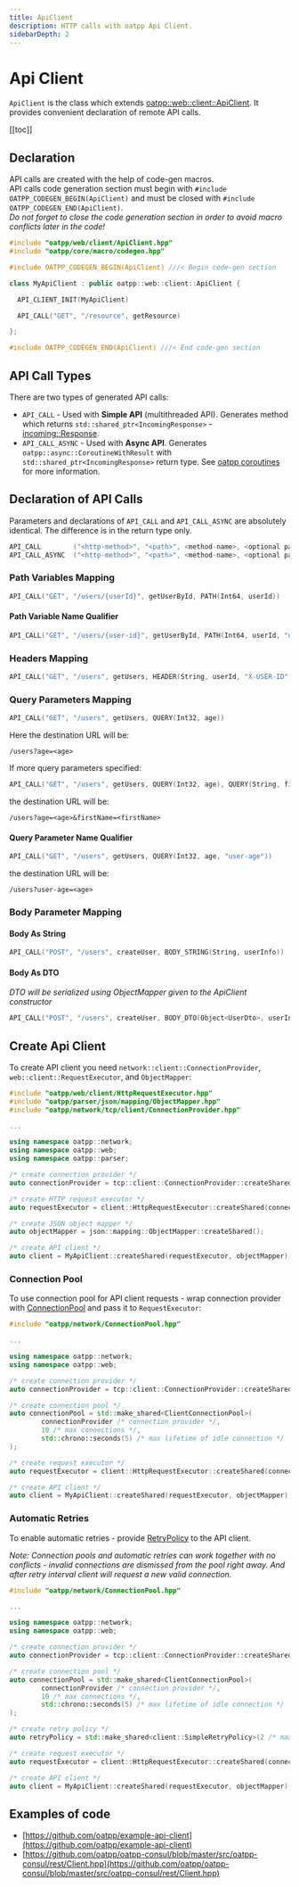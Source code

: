 ```yaml
---
title: ApiClient
description: HTTP calls with oatpp Api Client.
sidebarDepth: 2
---
```


# Api Client <seo/>

`ApiClient` is the class which extends [oatpp::web::client::ApiClient](/api/latest/oatpp/web/client/ApiClient/). 
It provides convenient declaration of remote API calls.

[[toc]]

## Declaration

API calls are created with the help of code-gen macros.  
API calls code generation section must begin with 
`#include OATPP_CODEGEN_BEGIN(ApiClient)` and must be closed with 
`#include OATPP_CODEGEN_END(ApiClient)`.  
*Do not forget to close the code generation section in order to avoid macro conflicts later in the code!*

```cpp
#include "oatpp/web/client/ApiClient.hpp"
#include "oatpp/core/macro/codegen.hpp"

#include OATPP_CODEGEN_BEGIN(ApiClient) ///< Begin code-gen section

class MyApiClient : public oatpp::web::client::ApiClient {

  API_CLIENT_INIT(MyApiClient)

  API_CALL("GET", "/resource", getResource)

};

#include OATPP_CODEGEN_END(ApiClient) ///< End code-gen section
```

## API Call Types 

There are two types of generated API calls:

- `API_CALL` - Used with **Simple API** (multithreaded API). Generates method which returns `std::shared_ptr<IncomingResponse>` - [incoming::Response](/api/latest/oatpp/web/protocol/http/incoming/Response/). 
- `API_CALL_ASYNC` - Used with **Async API**. Generates `oatpp::async::CoroutineWithResult` with `std::shared_ptr<IncomingResponse>` return type. 
See [oatpp coroutines](/docs/oatpp-coroutines/) for more information.

 
## Declaration of API Calls

Parameters and declarations of `API_CALL` and `API_CALL_ASYNC` are absolutely identical. The difference is in the return type only.

```cpp
API_CALL        ("<http-method>", "<path>", <method-name>, <optional param-mappings>)
API_CALL_ASYNC  ("<http-method>", "<path>", <method-name>, <optional param-mappings>)
```

### Path Variables Mapping

```cpp
API_CALL("GET", "/users/{userId}", getUserById, PATH(Int64, userId))
```

#### Path Variable Name Qualifier

```cpp
API_CALL("GET", "/users/{user-id}", getUserById, PATH(Int64, userId, "user-id"))
```

### Headers Mapping

```cpp
API_CALL("GET", "/users", getUsers, HEADER(String, userId, "X-USER-ID"))
```

### Query Parameters Mapping

```cpp
API_CALL("GET", "/users", getUsers, QUERY(Int32, age))
```

Here the destination URL will be:

```
/users?age=<age>
```

If more query parameters specified:

```cpp
API_CALL("GET", "/users", getUsers, QUERY(Int32, age), QUERY(String, firstName))
```

the destination URL will be:

```
/users?age=<age>&firstName=<firstName>
```

#### Query Parameter Name Qualifier

```cpp
API_CALL("GET", "/users", getUsers, QUERY(Int32, age, "user-age"))
```

the destination URL will be:

```
/users?user-age=<age>
```

### Body Parameter Mapping

#### Body As String

```cpp
API_CALL("POST", "/users", createUser, BODY_STRING(String, userInfo))
```

#### Body As DTO

*DTO will be serialized using ObjectMapper given to the ApiClient constructor*

```cpp
API_CALL("POST", "/users", createUser, BODY_DTO(Object<UserDto>, userInfo))
```

## Create Api Client

To create API client you need `network::client::ConnectionProvider`, `web::client::RequestExecutor`, and `ObjectMapper`:

```cpp
#include "oatpp/web/client/HttpRequestExecutor.hpp"
#include "oatpp/parser/json/mapping/ObjectMapper.hpp"
#include "oatpp/network/tcp/client/ConnectionProvider.hpp"

...

using namespace oatpp::network;
using namespace oatpp::web;
using namespace oatpp::parser;

/* create connection provider */
auto connectionProvider = tcp::client::ConnectionProvider::createShared({"httpbin.org", 80, oatpp::network::Address::IP_4});

/* create HTTP request executor */
auto requestExecutor = client::HttpRequestExecutor::createShared(connectionProvider);

/* create JSON object mapper */
auto objectMapper = json::mapping::ObjectMapper::createShared();

/* create API client */
auto client = MyApiClient::createShared(requestExecutor, objectMapper);
``` 

### Connection Pool

To use connection pool for API client requests - wrap connection provider with [ConnectionPool](/api/latest/oatpp/network/ConnectionPool/) and pass it to `RequestExecutor`:

```cpp
#include "oatpp/network/ConnectionPool.hpp"

...

using namespace oatpp::network;
using namespace oatpp::web;

/* create connection provider */
auto connectionProvider = tcp::client::ConnectionProvider::createShared({"httpbin.org", 80, oatpp::network::Address::IP_4});

/* create connection pool */
auto connectionPool = std::make_shared<ClientConnectionPool>(
        connectionProvider /* connection provider */, 
        10 /* max connections */, 
        std::chrono::seconds(5) /* max lifetime of idle connection */
);

/* create request executor */
auto requestExecutor = client::HttpRequestExecutor::createShared(connectionPool /* pass connection pool */);

/* create API client */
auto client = MyApiClient::createShared(requestExecutor, objectMapper);
```

### Automatic Retries

To enable automatic retries - provide [RetryPolicy](/api/latest/oatpp/web/client/RetryPolicy/) to the API client.

*Note: Connection pools and automatic retries can work together with no conflicts - invalid connections are dismissed from the pool right away. And after retry interval client will request a new valid connection.*

```cpp
#include "oatpp/network/ConnectionPool.hpp"

...

using namespace oatpp::network;
using namespace oatpp::web;

/* create connection provider */
auto connectionProvider = tcp::client::ConnectionProvider::createShared({"httpbin.org", 80, oatpp::network::Address::IP_4});

/* create connection pool */
auto connectionPool = std::make_shared<ClientConnectionPool>(
        connectionProvider /* connection provider */, 
        10 /* max connections */, 
        std::chrono::seconds(5) /* max lifetime of idle connection */
);

/* create retry policy */
auto retryPolicy = std::make_shared<client::SimpleRetryPolicy>(2 /* max retries */, std::chrono::seconds(1) /* retry interval */);

/* create request executor */
auto requestExecutor = client::HttpRequestExecutor::createShared(connectionPool, retryPolicy /* retry policy */);

/* create API client */
auto client = MyApiClient::createShared(requestExecutor, objectMapper);
```
   
## Examples of code
- [https://github.com/oatpp/example-api-client](https://github.com/oatpp/example-api-client)
- [https://github.com/oatpp/oatpp-consul/blob/master/src/oatpp-consul/rest/Client.hpp](https://github.com/oatpp/oatpp-consul/blob/master/src/oatpp-consul/rest/Client.hpp)
 
